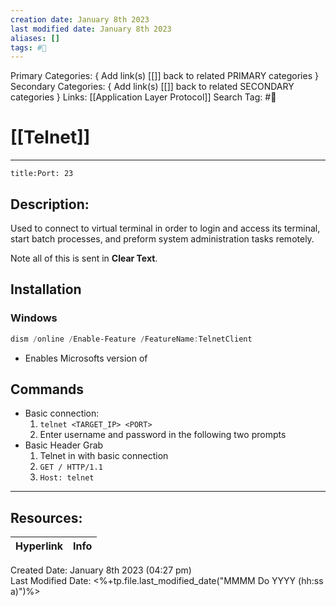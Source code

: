 ```yaml
---
creation date: January 8th 2023
last modified date: January 8th 2023
aliases: []
tags: #🧰
---
```


Primary Categories: { Add link(s) [[]] back to related PRIMARY categories }
Secondary Categories:  { Add link(s) [[]] back to related SECONDARY categories }
Links: [[Application Layer Protocol]]
Search Tag: #🧰  

# [[Telnet]]  
___
```ad-port
title:Port: 23
```

## Description:
Used to connect to virtual terminal in order to login and access its terminal, start batch processes, and preform system administration tasks remotely.

Note all of this is sent in **Clear Text**.

## Installation
### Windows
```Powershell
dism /online /Enable-Feature /FeatureName:TelnetClient
```
- Enables Microsofts version of 

## Commands
- Basic connection:
	1. `telnet <TARGET_IP> <PORT>`
	2. Enter username and password in the following two prompts
- Basic Header Grab
	1. Telnet in with basic connection
	2. `GET / HTTP/1.1`
	3. `Host: telnet`

___

## Resources:

| Hyperlink | Info |
| --------- | ---- |


Created Date: January 8th 2023 (04:27 pm)  
Last Modified Date: <%+tp.file.last_modified_date("MMMM Do YYYY (hh:ss a)")%>
